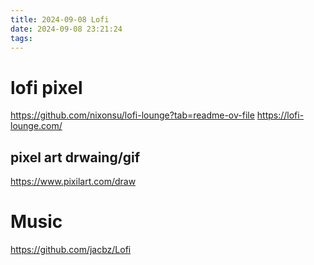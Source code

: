 ```yaml
---
title: 2024-09-08 Lofi
date: 2024-09-08 23:21:24
tags:
---
```





# lofi pixel
https://github.com/nixonsu/lofi-lounge?tab=readme-ov-file
https://lofi-lounge.com/

## pixel art drwaing/gif
https://www.pixilart.com/draw



# Music 
https://github.com/jacbz/Lofi









